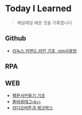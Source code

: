 # Today I Learned
>매일매일 배운 것을 기록합니다

## Github
- [리눅스 커맨드 라인 기초, vim사용법](https://github.com/rick42600/TIL/blob/main/GitHub%EC%82%AC%EC%9A%A9%EB%B2%95/Github.md)
## RPA

## WEB
- [웹문서만들기 기초](https://github.com/rick42600/TIL/blob/main/WEB/%EC%9B%B9%EB%AC%B8%EC%84%9C%EB%A7%8C%EB%93%A4%EA%B8%B0.md)
- [줄바꿈태그``<br>``](https://github.com/rick42600/TIL/blob/main/WEB/%EC%A4%84%EB%B0%94%EA%BF%88%3Cbr%3E%ED%83%9C%EA%B7%B8.md)
- [라디오버튼과 체크박스](https://github.com/rick42600/TIL/blob/main/WEB/%EB%9D%BC%EB%94%94%EC%98%A4%EB%B2%84%ED%8A%BC%EA%B3%BC%EC%B2%B4%ED%81%AC%EB%B0%95%EC%8A%A4.md)


 
 
 
 
 
